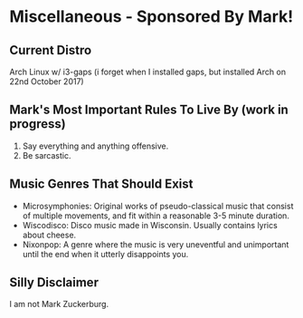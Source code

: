 # Miscellaneous - Sponsored By Mark!

## Current Distro

Arch Linux w/ i3-gaps (i forget when I installed gaps, but installed Arch on 22nd October 2017)

## Mark\'s Most Important Rules To Live By (work in progress)

1. Say everything and anything offensive.
2. Be sarcastic. 

## Music Genres That Should Exist

* Microsymphonies: Original works of pseudo-classical music that consist of multiple movements, and fit within a reasonable 3-5 minute duration.
* Wiscodisco: Disco music made in Wisconsin. Usually contains lyrics about cheese.
* Nixonpop: A genre where the music is very uneventful and unimportant until the end when it utterly disappoints you.

## Silly Disclaimer

I am not Mark Zuckerburg. 
